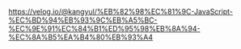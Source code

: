 https://velog.io/@kangyul/%EB%82%98%EC%81%9C-JavaScript-%EC%BD%94%EB%93%9C%EB%A5%BC-%EC%9E%91%EC%84%B1%ED%95%98%EB%8A%94-%EC%8A%B5%EA%B4%80%EB%93%A4
